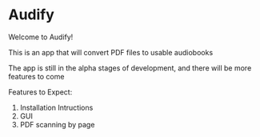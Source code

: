 # Audify

Welcome to Audify!

This is an app that will convert PDF files to usable audiobooks

The app is still in the alpha stages of development, and there will be more features to come

Features to Expect:
1. Installation Intructions
2. GUI
3. PDF scanning by page

